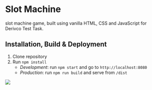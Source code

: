# Slot Machine
slot machine game, built using  vanilla HTML, CSS and JavaScript for Derivco Test Task. 


## Installation, Build & Deployment
1) Clone repository
2) Run `npm install`
    - *Development*: run `npm start` and go to `http://localhost:8080`
    - *Production*: run `npm run build` and serve from `/dist`
    

<img src="https://github.com/ashiqahmed005/slot/blob/master/Capture3.PNG?sanitize=true&raw=true" />

